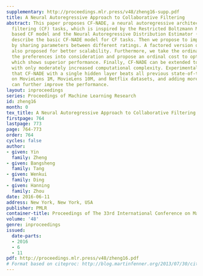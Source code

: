 ```yaml
---
supplementary: http://proceedings.mlr.press/v48/zheng16-supp.pdf
title: A Neural Autoregressive Approach to Collaborative Filtering
abstract: This paper proposes CF-NADE, a neural autoregressive architecture for collaborative
  filtering (CF) tasks, which is inspired by the Restricted Boltzmann Machine (RBM)
  based CF model and the Neural Autoregressive Distribution Estimator (NADE). We first
  describe the basic CF-NADE model for CF tasks. Then we propose to improve the model
  by sharing parameters between different ratings. A factored version of CF-NADE is
  also proposed for better scalability. Furthermore, we take the ordinal nature of
  the preferences into consideration and propose an ordinal cost to optimize CF-NADE,
  which shows superior performance. Finally, CF-NADE can be extended to a deep model,
  with only moderately increased computational complexity. Experimental results show
  that CF-NADE with a single hidden layer beats all previous state-of-the-art methods
  on MovieLens 1M, MovieLens 10M, and Netflix datasets, and adding more hidden layers
  can further improve the performance.
layout: inproceedings
series: Proceedings of Machine Learning Research
id: zheng16
month: 0
tex_title: A Neural Autoregressive Approach to Collaborative Filtering
firstpage: 764
lastpage: 773
page: 764-773
order: 764
cycles: false
author:
- given: Yin
  family: Zheng
- given: Bangsheng
  family: Tang
- given: Wenkui
  family: Ding
- given: Hanning
  family: Zhou
date: 2016-06-11
address: New York, New York, USA
publisher: PMLR
container-title: Proceedings of The 33rd International Conference on Machine Learning
volume: '48'
genre: inproceedings
issued:
  date-parts:
  - 2016
  - 6
  - 11
pdf: http://proceedings.mlr.press/v48/zheng16.pdf
# Format based on citeproc: http://blog.martinfenner.org/2013/07/30/citeproc-yaml-for-bibliographies/
---
```

